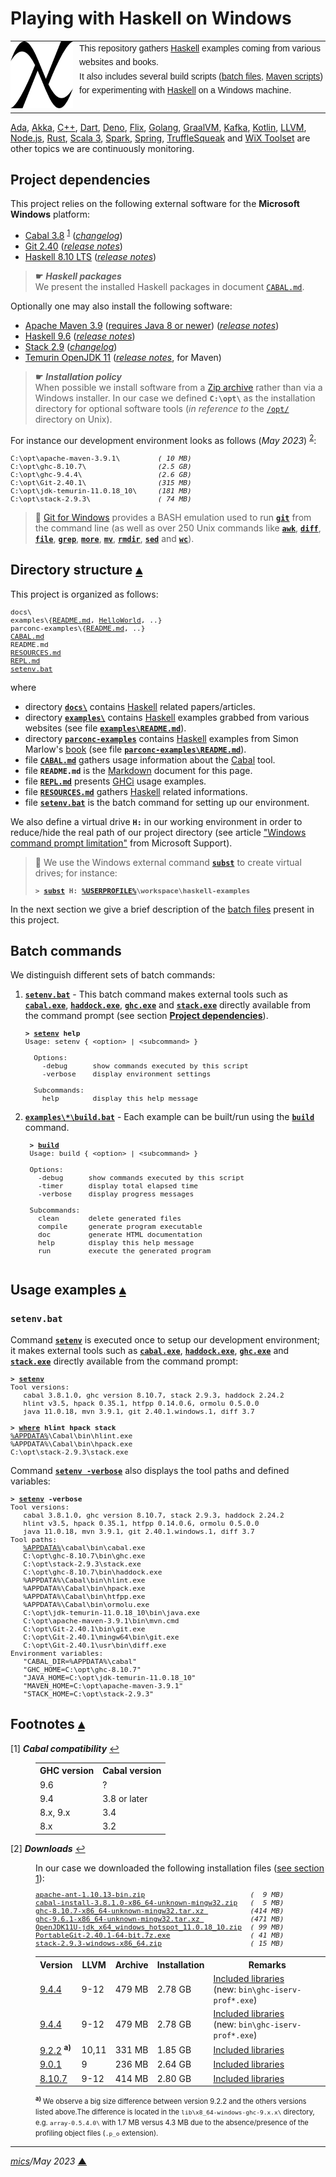 # <span id="top">Playing with Haskell on Windows</span>

<table style="font-family:Helvetica,Arial;line-height:1.6;">
  <tr>
  <td style="border:0;padding:0 10px 0 0;min-width:100px;"><a href="https://www.haskell.org/" rel="external"><img style="border:0;" src="./docs/images/Double_lambda.png" width="100" alt="Haskell project"/></a></td>
  <td style="border:0;padding:0;vertical-align:text-top;">This repository gathers <a href="https://www.haskell.org/" rel="external">Haskell</a> examples coming from various websites and books.<br/>
  It also includes several build scripts (<a href="https://en.wikibooks.org/wiki/Windows_Batch_Scripting" rel="external">batch files</a>, <a href="https://maven.apache.org/guides/introduction/introduction-to-the-pom.html">Maven scripts</a>) for experimenting with <a href="https://www.haskell.org/" rel="external">Haskell</a> on a Windows machine.
  </td>
  </tr>
</table>

[Ada][ada_examples], [Akka][akka_examples], [C++][cpp_examples], [Dart][dart_examples], [Deno][deno_examples], [Flix][flix_examples], [Golang][golang_examples], [GraalVM][graalvm_examples], [Kafka][kafka_examples], [Kotlin][kotlin_examples], [LLVM][llvm_examples], [Node.js][nodejs_examples], [Rust][rust_examples], [Scala 3][scala3_examples], [Spark][spark_examples], [Spring][spring_examples], [TruffleSqueak][trufflesqueak_examples] and [WiX Toolset][wix_examples] are other topics we are continuously monitoring.

## <span id="proj_deps">Project dependencies</span>

This project relies on the following external software for the **Microsoft Windows** platform:

- [Cabal 3.8][cabal_downloads] <sup id="anchor_01">[1](#footnote_01)</sup> ([*changelog*][cabal_changelog])
- [Git 2.40][git_downloads] ([*release notes*][git_relnotes])
- [Haskell 8.10 LTS][haskell_lts_downloads] ([*release notes*][haskell_lts_relnotes])

> **&#9755;** ***Haskell packages***<br/>
> We present the installed Haskell packages in document [`CABAL.md`](./CABAL.md).

Optionally one may also install the following software:

- [Apache Maven 3.9][apache_maven] ([requires Java 8 or newer][apache_maven_history])  ([*release notes*][apache_maven_relnotes])
- [Haskell 9.6][haskell_latest_downloads] ([*release notes*][haskell_latest_relnotes])
- [Stack 2.9][stack_downloads] ([*changelog*][stack_changelog])
- [Temurin OpenJDK 11][temurin_openjdk11] ([*release notes*][temurin_openjdk11_relnotes], for Maven)

> **&#9755;** ***Installation policy***<br/>
> When possible we install software from a [Zip archive][zip_archive] rather than via a Windows installer. In our case we defined **`C:\opt\`** as the installation directory for optional software tools (*in reference to* the [`/opt/`][unix_opt] directory on Unix).

For instance our development environment looks as follows (*May 2023*) <sup id="anchor_02">[2](#footnote_02)</sup>:

<pre style="font-size:80%;">
C:\opt\apache-maven-3.9.1\         <i>( 10 MB)</i>
C:\opt\ghc-8.10.7\                 <i>(2.5 GB)</i>
C:\opt\ghc-9.4.4\                  <i>(2.6 GB)</i>
C:\opt\Git-2.40.1\                 <i>(315 MB)</i>
C:\opt\jdk-temurin-11.0.18_10\     <i>(181 MB)</i>
C:\opt\stack-2.9.3\                <i>( 74 MB)</i>
</pre>

<!--
> **:mag_right:** GHC features two backends: the default native code generator (option `-fasm`) and the LLVM (version 7) code generator (option `-fllvm`). The C code generator is deprecated since GHC 7.0.
-->

> **:mag_right:** [Git for Windows][git_downloads] provides a BASH emulation used to run [**`git`**][git_cli] from the command line (as well as over 250 Unix commands like [**`awk`**][man1_awk], [**`diff`**][man1_diff], [**`file`**][man1_file], [**`grep`**][man1_grep], [**`more`**][man1_more], [**`mv`**][man1_mv], [**`rmdir`**][man1_rmdir], [**`sed`**][man1_sed] and [**`wc`**][man1_wc]).

## <span id="structure">Directory structure</span> [**&#x25B4;**](#top)

This project is organized as follows:

<pre style="font-size:80%;">
docs\
examples\{<a href="examples/README.md">README.md</a>, <a href="examples/HelloWorld/">HelloWorld</a>, ..}
parconc-examples\{<a href="parconc-examples/README.md">README.md</a>, ..}
<a href="CABAL.md">CABAL.md</a>
README.md
<a href="RESOURCES.md">RESOURCES.md</a>
<a href="REPL.md">REPL.md</a>
<a href="setenv.bat">setenv.bat</a>
</pre>

where

- directory [**`docs\`**](docs/) contains [Haskell] related papers/articles.
- directory [**`examples\`**](examples/) contains [Haskell] examples grabbed from various websites (see file [**`examples\README.md`**](examples/README.md)).
- directory [**`parconc-examples`**](parconc-examples/) contains [Haskell] examples from Simon Marlow's [book][book_parconc] (see file [**`parconc-examples\README.md`**](parconc-examples/README.md)).
- file [**`CABAL.md`**](CABAL.md) gathers usage information about the [Cabal][cabal_userguide] tool.
- file **`README.md`** is the [Markdown][github_markdown] document for this page.
- file [**`REPL.md`**](REPL.md) presents [GHCi] usage examples.
- file [**`RESOURCES.md`**](RESOURCES.md) gathers [Haskell] related informations.
- file [**`setenv.bat`**](setenv.bat) is the batch command for setting up our environment.

<!--
> **:mag_right:** We use [VS Code][microsoft_vscode] with the extension [Markdown Preview Github Styling](https://marketplace.visualstudio.com/items?itemName=bierner.markdown-preview-github-styles) to edit our Markdown files (see article ["Mastering Markdown"](https://guides.github.com/features/mastering-markdown/) from [GitHub Guides][github_guides].
-->

We also define a virtual drive **`H:`** in our working environment in order to reduce/hide the real path of our project directory (see article ["Windows command prompt limitation"][windows_limitation] from Microsoft Support).
> **:mag_right:** We use the Windows external command [**`subst`**][windows_subst] to create virtual drives; for instance:
>
> <pre style="font-size:80%;">
> <b>&gt; <a href="https://docs.microsoft.com/en-us/windows-server/administration/windows-commands/subst">subst</a> H: <a href="https://docs.microsoft.com/en-us/windows/deployment/usmt/usmt-recognized-environment-variables#bkmk-2">%USERPROFILE%</a>\workspace\haskell-examples</b>
> </pre>

In the next section we give a brief description of the [batch files][windows_batch_file] present in this project.

## <span id="commands">Batch commands</span>

We distinguish different sets of batch commands:

1. [**`setenv.bat`**](setenv.bat) - This batch command makes external tools such as [**`cabal.exe`**][cabal_userguide], [**`haddock.exe`**][haddock_userguide], [**`ghc.exe`**][ghc_userguide] and [**`stack.exe`**][stack_userguide] directly available from the command prompt (see section [**Project dependencies**](#proj_deps)).

   <pre style="font-size:80%;">
   <b>&gt; <a href="./setenv.bat">setenv</a> help</b>
   Usage: setenv { &lt;option&gt; | &lt;subcommand&gt; }
   &nbsp;
     Options:
       -debug      show commands executed by this script
       -verbose    display environment settings
   &nbsp;
     Subcommands:
       help        display this help message
   </pre>

2. [**`examples\*\build.bat`**](examples/Factorial/build.bat) - Each example can be built/run using the [**`build`**](examples/Factorial/build.bat) command.<br/>

    <pre style="font-size:80%;">
    <b>&gt; <a href="examples/Factorial/build.bat">build</a></b>
    Usage: build { &lt;option&gt; | &lt;subcommand&gt; }
    &nbsp;
    Options:
      -debug      show commands executed by this script
      -timer      display total elapsed time
      -verbose    display progress messages
    &nbsp;
    Subcommands:
      clean       delete generated files
      compile     generate program executable
      doc         generate HTML documentation
      help        display this help message
      run         execute the generated program
    </pre>

## <span id="usage">Usage examples</span> [**&#x25B4;**](#top)

### `setenv.bat`

Command [**`setenv`**](setenv.bat) is executed once to setup our development environment; it makes external tools such as [**`cabal.exe`**][cabal_userguide], [**`haddock.exe`**][haddock_userguide], [**`ghc.exe`**][ghc_userguide] and [**`stack.exe`**][stack_userguide] directly available from the command prompt:

<pre style="font-size:80%;">
<b>&gt; <a href="setenv.bat">setenv</a></b>
Tool versions:
   cabal 3.8.1.0, ghc version 8.10.7, stack 2.9.3, haddock 2.24.2
   hlint v3.5, hpack 0.35.1, htfpp 0.14.0.6, ormolu 0.5.0.0
   java 11.0.18, mvn 3.9.1, git 2.40.1.windows.1, diff 3.7

<b>&gt; <a href="https://docs.microsoft.com/en-us/windows-server/administration/windows-commands/where_1">where</a> hlint hpack stack</b>
<a href="https://docs.microsoft.com/en-us/windows/deployment/usmt/usmt-recognized-environment-variables#bkmk-2">%APPDATA%</a>\Cabal\bin\hlint.exe
%APPDATA%\Cabal\bin\hpack.exe
C:\opt\stack-2.9.3\stack.exe
</pre>

Command [**`setenv -verbose`**](setenv.bat) also displays the tool paths and defined variables:

<pre style="font-size:80%;">
<b>&gt; <a href="setenv.bat">setenv</a> -verbose</b>
Tool versions:
   cabal 3.8.1.0, ghc version 8.10.7, stack 2.9.3, haddock 2.24.2
   hlint v3.5, hpack 0.35.1, htfpp 0.14.0.6, ormolu 0.5.0.0
   java 11.0.18, mvn 3.9.1, git 2.40.1.windows.1, diff 3.7
Tool paths:
   <a href="https://docs.microsoft.com/en-us/windows/deployment/usmt/usmt-recognized-environment-variables#bkmk-2">%APPDATA%</a>\cabal\bin\cabal.exe
   C:\opt\ghc-8.10.7\bin\ghc.exe
   C:\opt\stack-2.9.3\stack.exe
   C:\opt\ghc-8.10.7\bin\haddock.exe
   %APPDATA%\Cabal\bin\hlint.exe
   %APPDATA%\Cabal\bin\hpack.exe
   %APPDATA%\Cabal\bin\htfpp.exe
   %APPDATA%\Cabal\bin\ormolu.exe
   C:\opt\jdk-temurin-11.0.18_10\bin\java.exe
   C:\opt\apache-maven-3.9.1\bin\mvn.cmd
   C:\opt\Git-2.40.1\bin\git.exe
   C:\opt\Git-2.40.1\mingw64\bin\git.exe
   C:\opt\Git-2.40.1\usr\bin\diff.exe
Environment variables:
   "CABAL_DIR=%APPDATA%\cabal"
   "GHC_HOME=C:\opt\ghc-8.10.7"
   "JAVA_HOME=C:\opt\jdk-temurin-11.0.18_10"
   "MAVEN_HOME=C:\opt\apache-maven-3.9.1"
   "STACK_HOME=C:\opt\stack-2.9.3"
</pre>

## <span id="footnotes">Footnotes</span> [**&#x25B4;**](#top)

<span id="footnote_01">[1]</span> ***Cabal compatibility*** [↩](#anchor_01)

<dl><dd>
<table>
<tr><th>GHC version</th><th>Cabal version</th></tr>
<tr><td>9.6</td><td>?</td></tr>
<tr><td>9.4</td><td>3.8 or later</td></tr>
<tr><td>8.x, 9.x</td><td>3.4</td></tr>
<tr><td>8.x</td><td>3.2</td</tr>
</table>
</dd></dl>

<span id="footnote_02">[2]</span> ***Downloads*** [↩](#anchor_02)

<dl><dd>
In our case we downloaded the following installation files (<a href="#proj_deps">see section 1</a>):
</dd>
<dd>
<pre style="font-size:80%;">
<a href="https://ant.apache.org/bindownload.cgi">apache-ant-1.10.13-bin.zip</a>                         <i>(  9 MB)</i>
<a href="https://www.haskell.org/cabal/download.html">cabal-install-3.8.1.0-x86_64-unknown-mingw32.zip</a>   <i>(  5 MB)</i>
<a href="https://downloads.haskell.org/ghc/8.10.7/">ghc-8.10.7-x86_64-unknown-mingw32.tar.xz </a>          <i>(414 MB)</i>
<a href="https://downloads.haskell.org/ghc/9.6.1/">ghc-9.6.1-x86_64-unknown-mingw32.tar.xz </a>           <i>(471 MB)</i>
<a href="https://adoptium.net/releases.html?variant=openjdk11&jvmVariant=hotspot">OpenJDK11U-jdk_x64_windows_hotspot_11.0.18_10.zip</a>  <i>( 99 MB)</i>
<a href="https://git-scm.com/download/win">PortableGit-2.40.1-64-bit.7z.exe</a>                   <i>( 41 MB)</i>
<a href="https://github.com/commercialhaskell/stack/releases">stack-2.9.3-windows-x86_64.zip</a>                     <i>( 15 MB)</i>
</pre>
</dd>
<dd>
<table>
<tr><th>Version</th><th>LLVM</th><th>Archive</th><th>Installation</th><th>Remarks</th></tr>
<tr><td><a href="https://downloads.haskell.org/ghc/9.4.4/docs/html/users_guide/9.4.4-notes.html">9.4.4</a></td><td>9-12</td><td>479 MB</td><td>2.78 GB</td><td><a href="https://downloads.haskell.org/ghc/9.4.4/docs/html/users_guide/9.4.4-notes.html#included-libraries">Included libraries</a><br/>(new: <code>bin\ghc-iserv-prof*.exe</code>)</td></tr>
<tr><td><a href="https://downloads.haskell.org/ghc/9.4.4/docs/html/users_guide/9.4.4-notes.html">9.4.4</a></td><td>9-12</td><td>479 MB</td><td>2.78 GB</td><td><a href="https://downloads.haskell.org/ghc/9.4.4/docs/html/users_guide/9.4.4-notes.html#included-libraries">Included libraries</a><br/>(new: <code>bin\ghc-iserv-prof*.exe</code>)</td></tr>
<tr><td><a href="https://downloads.haskell.org/ghc/9.2.2/docs/html/users_guide/9.2.2-notes.html">9.2.2</a> <sup><b>a)</b></sup></td><td>10,11</td><td>331 MB</td><td>1.85 GB</td><td><a href="https://downloads.haskell.org/ghc/9.2.2/docs/html/users_guide/9.2.2-notes.html#included-libraries">Included libraries</a></td></tr>
<tr><td><a href="https://downloads.haskell.org/~ghc/9.0.2/docs/html/users_guide/9.0.1-notes.html">9.0.1</a></td><td>9</td><td>236 MB</td><td>2.64 GB</td><td><a href="https://downloads.haskell.org/~ghc/9.0.2/docs/html/users_guide/9.0.1-notes.html#included-libraries">Included libraries</a></td></tr>
<tr><td><a href="https://downloads.haskell.org/~ghc/8.10.7/docs/html/users_guide/8.10.7-notes.html">8.10.7</a></td><td>9-12</td><td>414 MB</td><td>2.80 GB</td><td><a href="https://downloads.haskell.org/~ghc/8.10.7/docs/html/users_guide/8.10.7-notes.html#included-libraries">Included libraries</a></td></tr>
</table>
<span style="font-size:80%;"><sup><b>a)</b></sup> We observe a big size difference between version 9.2.2 and the others versions listed above.The difference is located in the <code>lib\x8_64-windows-ghc-9.x.x\</code> directory, e.g. <code>array-0.5.4.0\</code> with 1.7 MB versus 4.3 MB due to the absence/presence of the profiling object files (<code>.p_o</code> extension).</span>
</dd></dl>

***

*[mics](https://lampwww.epfl.ch/~michelou/)/May 2023* [**&#9650;**](#top)
<span id="bottom">&nbsp;</span>

<!-- link refs -->

[ada_examples]: https://github.com/michelou/ada-examples
[akka_examples]: https://github.com/michelou/akka-examples
[apache_maven]: https://maven.apache.org/download.cgi
[apache_maven_cli]: https://maven.apache.org/ref/current/maven-embedder/cli.html
[apache_maven_history]: https://maven.apache.org/docs/history.html
[apache_maven_relnotes]: https://maven.apache.org/docs/3.9.1/release-notes.html
[book_parconc]: https://www.oreilly.com/library/view/parallel-and-concurrent/9781449335939/
[cabal_changelog]: https://github.com/haskell/cabal/blob/master/release-notes/Cabal-3.8.1.0.md
[cabal_downloads]: https://downloads.haskell.org/~cabal/
[cabal_userguide]: https://www.haskell.org/cabal/users-guide/
[cpp_examples]: https://github.com/michelou/cpp-examples
[dart_examples]: https://github.com/michelou/dart-examples
[deno_examples]: https://github.com/michelou/deno-examples
[flix_examples]: https://github.com/michelou/flix-examples
[ghc_userguide]: https://downloads.haskell.org/ghc/latest/docs/html/users_guide/using.html
[ghci]: https://downloads.haskell.org/~ghc/latest/docs/html/users_guide/ghci.html
[git_cli]: https://git-scm.com/docs/git
[git_downloads]: https://git-scm.com/download/win
[git_relnotes]: https://raw.githubusercontent.com/git/git/master/Documentation/RelNotes/2.40.1.txt
[github_markdown]: https://github.github.com/gfm/
[golang_examples]: https://github.com/michelou/golang-examples
[graalvm_examples]: https://github.com/michelou/graalvm-examples
[haddock_userguide]: https://www.haskell.org/haddock/doc/html/index.html
[haskell]: https://www.haskell.org
[haskell_lts_downloads]: https://downloads.haskell.org/ghc/8.10.7/
[haskell_lts_relnotes]: https://downloads.haskell.org/ghc/8.10.7/docs/html/users_guide/8.10.7-notes.html
[haskell_latest_downloads]: https://downloads.haskell.org/ghc/latest/
<!--
9.4.4 => https://www.haskell.org/ghc/blog/20221224-ghc-9.4.4-released.html
9.6.1 => https://www.haskell.org/ghc/blog/20230310-ghc-9.6.1-released.html
-->
[haskell_latest_relnotes]: https://www.haskell.org/ghc/blog/20230310-ghc-9.6.1-released.html
[kafka_examples]: https://github.com/michelou/kafka-examples
[kotlin_examples]: https://github.com/michelou/kotlin-examples
[llvm_examples]: https://github.com/michelou/llvm-examples
[man1_awk]: https://www.linux.org/docs/man1/awk.html
[man1_diff]: https://www.linux.org/docs/man1/diff.html
[man1_file]: https://www.linux.org/docs/man1/file.html
[man1_grep]: https://www.linux.org/docs/man1/grep.html
[man1_more]: https://www.linux.org/docs/man1/more.html
[man1_mv]: https://www.linux.org/docs/man1/mv.html
[man1_rmdir]: https://www.linux.org/docs/man1/rmdir.html
[man1_sed]: https://www.linux.org/docs/man1/sed.html
[man1_wc]: https://www.linux.org/docs/man1/wc.html
[nodejs_examples]: https://github.com/michelou/nodejs-examples
[temurin_openjdk11]: https://adoptium.net/?variant=openjdk11&jvmVariant=hotspot
<!--
11.0.9      -> https://mail.openjdk.java.net/pipermail/jdk-updates-dev/2020-October/004007.html
11.0.11     -> https://mail.openjdk.java.net/pipermail/jdk-updates-dev/2021-April/005860.html
11.0.12     -> https://mail.openjdk.java.net/pipermail/jdk-updates-dev/2021-July/006954.html
11.0.14.1_1 -> https://mail.openjdk.java.net/pipermail/jdk-updates-dev/2022-February/012001.html
11.0.15_10  -> https://mail.openjdk.java.net/pipermail/jdk-updates-dev/2022-April/014104.html
11.0.17_8   -> https://mail.openjdk.org/pipermail/jdk-updates-dev/2022-October/018119.html
11.0.17_10  -> 
-->
[temurin_openjdk11_relnotes]: https://mail.openjdk.java.net/pipermail/jdk-updates-dev/2022-April/014104.html
[rust_examples]: https://github.com/michelou/rust-examples
[scala3_examples]: https://github.com/michelou/dotty-examples
[spring_examples]: https://github.com/michelou/spring-examples
[spark_examples]: https://github.com/michelou/spark-examples
[stack_changelog]: https://docs.haskellstack.org/en/stable/ChangeLog/
[stack_downloads]: https://github.com/commercialhaskell/stack/releases
[stack_userguide]: https://docs.haskellstack.org/en/stable/GUIDE/
[trufflesqueak_examples]: https://github.com/michelou/trufflesqueak-examples
[unix_opt]: https://tldp.org/LDP/Linux-Filesystem-Hierarchy/html/opt.html
[windows_batch_file]: https://en.wikibooks.org/wiki/Windows_Batch_Scripting
[windows_limitation]: https://support.microsoft.com/en-gb/help/830473/command-prompt-cmd-exe-command-line-string-limitation
[windows_subst]: https://docs.microsoft.com/en-us/windows-server/administration/windows-commands/subst
[wix_examples]: https://github.com/michelou/wix-examples
[zip_archive]: https://www.howtogeek.com/178146/htg-explains-everything-you-need-to-know-about-zipped-files/
